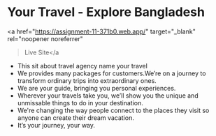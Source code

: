 # Your Travel - Explore Bangladesh
<a
  href="https://assignment-11-371b0.web.app/"
  target="_blank"
  rel="noopener noreferrer"
  >Live Site</a
>

<ul>
  <li>This sit about travel agency name your travel</li>
  <li>
    We provides many packages for customers.We’re on a journey to transform
    ordinary trips into extraordinary ones.
  </li>
  <li>We are your guide, bringing you personal experiences.</li>
  <li>
    Wherever your travels take you, we’ll show you the unique and unmissable
    things to do in your destination.
  </li>
  <li>
    We're changing the way people connect to the places they visit so anyone can
    create their dream vacation.
  </li>
  <li>It’s your journey, your way.</li>
</ul>
